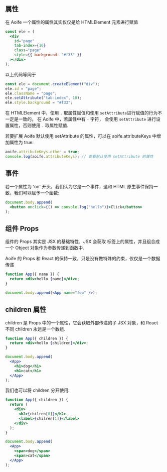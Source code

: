## 属性

在 Aoife 一个属性的属性其实仅仅是给 HTMLElement 元素进行赋值

```jsx
const ele = (
  <div
    id="page"
    tab-index={10}
    class="page"
    style={{ background: "#f33" }}
  ></div>
);
```

以上代码等同于

```jsx
const ele = document.createElement("div");
ele.id = "page";
ele.className = "page";
ele.setAttribute("tab-index", 10);
ele.style.background = "#f33";
```

在 HTMLElement 中，使用 `.` 取属性赋值和使用 `setAttribute`进行赋值的行为不一定是一致的。
在 Aoife 中，若属性中有 `-` 字符， 会使用 `setAttribute` 进行设置属性，否则使用 `.` 取属性赋值.

若要扩展 Aoife 默认使用 setAttribute 的属性，可以在 aoife.attributeKeys 中增加属性为 true:

```js
aoife.attributeKeys.other = true;
console.log(aoife.attributeKeys); // 查看默认使用 setAttribute 的属性
```

## 事件

若一个属性为 'on' 开头，我们认为它是一个事件，这和 HTML 原生事件保持一致，我们可以赋予一个函数:

```jsx
document.body.append(
  <button onclick={() => console.log("hello")}>Click</button>
);
```

## 组件 Props

组件的 Props 其实是 JSX 的基础特性，JSX 会获取 标签上的属性，并且组合成一个 Object 对象作为参数传递到函数中.

Aoife 的 Props 和 React 的保持一致，只是没有做特殊的约束，仅仅是一个数据传递

```jsx
function App({ name }) {
  return <div>hello {name}</div>;
}

document.body.append(<App name="foo" />);
```

## children 属性

children 是 Props 中的一个属性，它会获取外部传递的子 JSX 对象，和 React 不同 children 永远是一个数组.

```jsx
function App({ children }) {
  return <div>hello {children}</div>;
}

document.body.append(
  <App>
    <h1>dog</h1>
    <h1>cat</h1>
  </App>
);
```

我们也可以将 children 分开使用:

```jsx
function App({ children }) {
  return (
    <div>
      <h2>{chilren[0]}</h2>
      <label>{chilren[1]}</label>
    </div>
  );
}

document.body.append(
  <App>
    <span>dog</span>
    <span>cat</span>
  </App>
);
```
